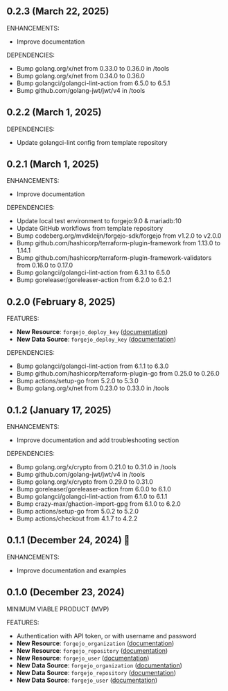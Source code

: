 ## 0.2.3 (March 22, 2025)

ENHANCEMENTS:

- Improve documentation

DEPENDENCIES:

- Bump golang.org/x/net from 0.33.0 to 0.36.0 in /tools
- Bump golang.org/x/net from 0.34.0 to 0.36.0
- Bump golangci/golangci-lint-action from 6.5.0 to 6.5.1
- Bump github.com/golang-jwt/jwt/v4 in /tools

## 0.2.2 (March 1, 2025)

DEPENDENCIES:

- Update golangci-lint config from template repository

## 0.2.1 (March 1, 2025)

ENHANCEMENTS:

- Improve documentation

DEPENDENCIES:

- Update local test environment to forgejo:9.0 & mariadb:10
- Update GitHub workflows from template repository
- Bump codeberg.org/mvdkleijn/forgejo-sdk/forgejo from v1.2.0 to v2.0.0
- Bump github.com/hashicorp/terraform-plugin-framework from 1.13.0 to 1.14.1
- Bump github.com/hashicorp/terraform-plugin-framework-validators from 0.16.0 to 0.17.0
- Bump golangci/golangci-lint-action from 6.3.1 to 6.5.0
- Bump goreleaser/goreleaser-action from 6.2.0 to 6.2.1

## 0.2.0 (February 8, 2025)

FEATURES:

- **New Resource**: `forgejo_deploy_key` ([documentation](docs/resources/deploy_key.md))
- **New Data Source**: `forgejo_deploy_key` ([documentation](docs/data-sources/deploy_key.md))

DEPENDENCIES:

- Bump golangci/golangci-lint-action from 6.1.1 to 6.3.0
- Bump github.com/hashicorp/terraform-plugin-go from 0.25.0 to 0.26.0
- Bump actions/setup-go from 5.2.0 to 5.3.0
- Bump golang.org/x/net from 0.23.0 to 0.33.0 in /tools

## 0.1.2 (January 17, 2025)

ENHANCEMENTS:

- Improve documentation and add troubleshooting section

DEPENDENCIES:

- Bump golang.org/x/crypto from 0.21.0 to 0.31.0 in /tools
- Bump github.com/golang-jwt/jwt/v4 in /tools
- Bump golang.org/x/crypto from 0.29.0 to 0.31.0
- Bump goreleaser/goreleaser-action from 6.0.0 to 6.1.0
- Bump golangci/golangci-lint-action from 6.1.0 to 6.1.1
- Bump crazy-max/ghaction-import-gpg from 6.1.0 to 6.2.0
- Bump actions/setup-go from 5.0.2 to 5.2.0
- Bump actions/checkout from 4.1.7 to 4.2.2

## 0.1.1 (December 24, 2024) 🎄

ENHANCEMENTS:

- Improve documentation and examples

## 0.1.0 (December 23, 2024)

MINIMUM VIABLE PRODUCT (MVP)

FEATURES:

- Authentication with API token, or with username and password
- **New Resource**: `forgejo_organization` ([documentation](docs/resources/organization.md))
- **New Resource**: `forgejo_repository` ([documentation](docs/resources/repository.md))
- **New Resource**: `forgejo_user` ([documentation](docs/resources/user.md))
- **New Data Source**: `forgejo_organization` ([documentation](docs/data-sources/organization.md))
- **New Data Source**: `forgejo_repository` ([documentation](docs/data-sources/repository.md))
- **New Data Source**: `forgejo_user` ([documentation](docs/data-sources/user.md))
